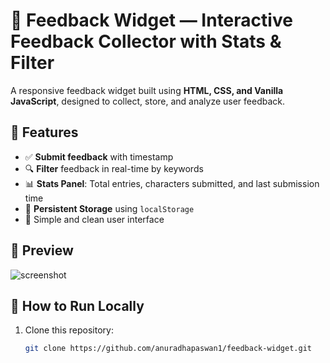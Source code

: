 
# 📝 Feedback Widget — Interactive Feedback Collector with Stats & Filter

A responsive feedback widget built using **HTML, CSS, and Vanilla JavaScript**, designed to collect, store, and analyze user feedback.

## 🎯 Features

- ✅ **Submit feedback** with timestamp
- 🔍 **Filter** feedback in real-time by keywords
- 📊 **Stats Panel**: Total entries, characters submitted, and last submission time
- 💾 **Persistent Storage** using `localStorage`
- 🎨 Simple and clean user interface

## 📸 Preview

![screenshot](<img width="1888" height="895" alt="feedback widget" src="https://github.com/user-attachments/assets/e082bf5f-2649-4d75-9e2e-a6df04b5b4c8" />
) <!-- Upload your screenshot here -->

## 🚀 How to Run Locally

1. Clone this repository:
   ```bash
   git clone https://github.com/anuradhapaswan1/feedback-widget.git
